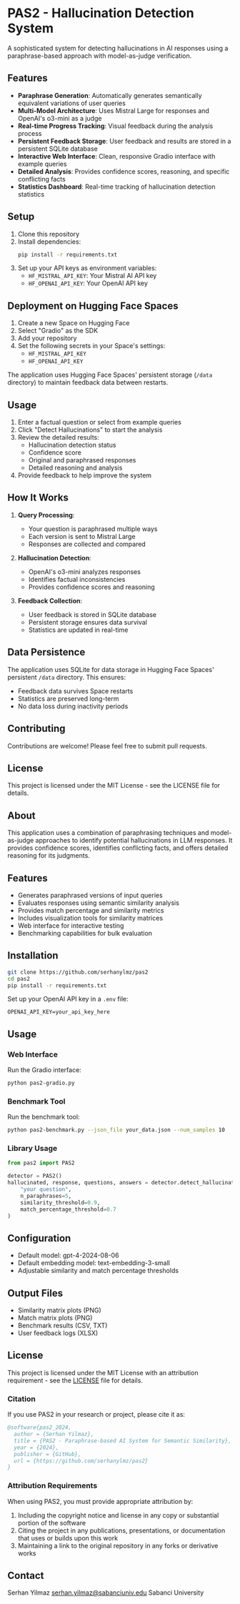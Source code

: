 # PAS2 - Hallucination Detection System

A sophisticated system for detecting hallucinations in AI responses using a paraphrase-based approach with model-as-judge verification.

## Features

- **Paraphrase Generation**: Automatically generates semantically equivalent variations of user queries
- **Multi-Model Architecture**: Uses Mistral Large for responses and OpenAI's o3-mini as a judge
- **Real-time Progress Tracking**: Visual feedback during the analysis process
- **Persistent Feedback Storage**: User feedback and results are stored in a persistent SQLite database
- **Interactive Web Interface**: Clean, responsive Gradio interface with example queries
- **Detailed Analysis**: Provides confidence scores, reasoning, and specific conflicting facts
- **Statistics Dashboard**: Real-time tracking of hallucination detection statistics

## Setup

1. Clone this repository
2. Install dependencies:
   ```bash
   pip install -r requirements.txt
   ```
3. Set up your API keys as environment variables:
   - `HF_MISTRAL_API_KEY`: Your Mistral AI API key
   - `HF_OPENAI_API_KEY`: Your OpenAI API key

## Deployment on Hugging Face Spaces

1. Create a new Space on Hugging Face
2. Select "Gradio" as the SDK
3. Add your repository
4. Set the following secrets in your Space's settings:
   - `HF_MISTRAL_API_KEY`
   - `HF_OPENAI_API_KEY`

The application uses Hugging Face Spaces' persistent storage (`/data` directory) to maintain feedback data between restarts.

## Usage

1. Enter a factual question or select from example queries
2. Click "Detect Hallucinations" to start the analysis
3. Review the detailed results:
   - Hallucination detection status
   - Confidence score
   - Original and paraphrased responses
   - Detailed reasoning and analysis
4. Provide feedback to help improve the system

## How It Works

1. **Query Processing**:
   - Your question is paraphrased multiple ways
   - Each version is sent to Mistral Large
   - Responses are collected and compared

2. **Hallucination Detection**:
   - OpenAI's o3-mini analyzes responses
   - Identifies factual inconsistencies
   - Provides confidence scores and reasoning

3. **Feedback Collection**:
   - User feedback is stored in SQLite database
   - Persistent storage ensures data survival
   - Statistics are updated in real-time

## Data Persistence

The application uses SQLite for data storage in Hugging Face Spaces' persistent `/data` directory. This ensures:
- Feedback data survives Space restarts
- Statistics are preserved long-term
- No data loss during inactivity periods

## Contributing

Contributions are welcome! Please feel free to submit pull requests.

## License

This project is licensed under the MIT License - see the LICENSE file for details.

## About

This application uses a combination of paraphrasing techniques and model-as-judge approaches to identify potential hallucinations in LLM responses. It provides confidence scores, identifies conflicting facts, and offers detailed reasoning for its judgments.

## Features

- Generates paraphrased versions of input queries
- Evaluates responses using semantic similarity analysis
- Provides match percentage and similarity metrics
- Includes visualization tools for similarity matrices
- Web interface for interactive testing
- Benchmarking capabilities for bulk evaluation

## Installation

```bash
git clone https://github.com/serhanylmz/pas2
cd pas2
pip install -r requirements.txt
```

Set up your OpenAI API key in a `.env` file:
```
OPENAI_API_KEY=your_api_key_here
```

## Usage

### Web Interface

Run the Gradio interface:
```bash
python pas2-gradio.py
```

### Benchmark Tool

Run the benchmark tool:
```bash
python pas2-benchmark.py --json_file your_data.json --num_samples 10
```

### Library Usage

```python
from pas2 import PAS2

detector = PAS2()
hallucinated, response, questions, answers = detector.detect_hallucination(
    "your question",
    n_paraphrases=5,
    similarity_threshold=0.9,
    match_percentage_threshold=0.7
)
```

## Configuration

- Default model: gpt-4-2024-08-06
- Default embedding model: text-embedding-3-small
- Adjustable similarity and match percentage thresholds

## Output Files

- Similarity matrix plots (PNG)
- Match matrix plots (PNG)
- Benchmark results (CSV, TXT)
- User feedback logs (XLSX)

## License

This project is licensed under the MIT License with an attribution requirement - see the [LICENSE](LICENSE) file for details.

### Citation

If you use PAS2 in your research or project, please cite it as:

```bibtex
@software{pas2_2024,
  author = {Serhan Yilmaz},
  title = {PAS2 - Paraphrase-based AI System for Semantic Similarity},
  year = {2024},
  publisher = {GitHub},
  url = {https://github.com/serhanylmz/pas2}
}
```

### Attribution Requirements

When using PAS2, you must provide appropriate attribution by:

1. Including the copyright notice and license in any copy or substantial portion of the software
2. Citing the project in any publications, presentations, or documentation that uses or builds upon this work
3. Maintaining a link to the original repository in any forks or derivative works

## Contact

Serhan Yilmaz
serhan.yilmaz@sabanciuniv.edu
Sabanci University